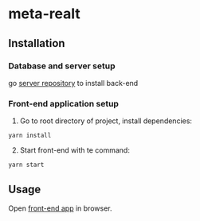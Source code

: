 # meta-realt
## Installation
### Database and server setup
  go [server repository](https://github.com/voronozavr/meta-realt-server) to install back-end
### Front-end application setup
  1. Go to root directory of project, install dependencies:
  ```
  yarn install
  ```
  2. Start front-end with te command:
  ```
  yarn start
  ```
 ## Usage
  Open [front-end app](http://localhost:8888/) in browser.
